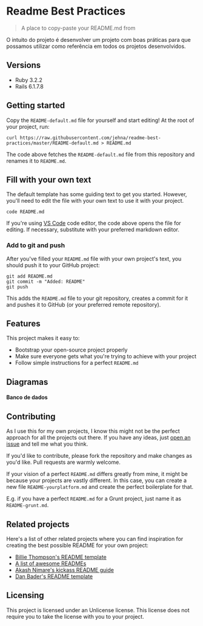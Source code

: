 # Readme Best Practices
> A place to copy-paste your README.md from

O intuito do projeto é desenvolver um projeto com boas práticas para que possamos utilizar como referência em todos os projetos desenvolvidos.

## Versions
 * Ruby 3.2.2
 * Rails 6.1.7.8

## Getting started

Copy the `README-default.md` file for yourself and start editing! At the root of
your project, run:

```shell
curl https://raw.githubusercontent.com/jehna/readme-best-practices/master/README-default.md > README.md
```

The code above fetches the `README-default.md` file from this repository and
renames it to `README.md`.

## Fill with your own text

The default template has some guiding text to get you started. However, you'll
need to edit the file with your own text to use it with your project.

```shell
code README.md
```

If you're using [VS Code](https://code.visualstudio.com/) code editor, the code above opens the
file for editing. If necessary, substitute with your preferred markdown editor.

### Add to git and push

After you've filled your `README.md` file with your own project's text, you
should push it to your GitHub project:

```shell
git add README.md
git commit -m "Added: README"
git push
```

This adds the `README.md` file to your git repository, creates a commit for it
and pushes it to GitHub (or your preferred remote repository).

## Features

This project makes it easy to:
* Bootstrap your open-source project properly
* Make sure everyone gets what you're trying to achieve with your project
* Follow simple instructions for a perfect `README.md`

## Diagramas 

#### Banco de dados

## Contributing

As I use this for my own projects, I know this might not be the perfect approach
for all the projects out there. If you have any ideas, just
[open an issue][issues] and tell me what you think.

If you'd like to contribute, please fork the repository and make changes as
you'd like. Pull requests are warmly welcome.

If your vision of a perfect `README.md` differs greatly from mine, it might be
because your projects are vastly different. In this case, you can create a
new file `README-yourplatform.md` and create the perfect boilerplate for that.

E.g. if you have a perfect `README.md` for a Grunt project, just name it as
`README-grunt.md`.

## Related projects

Here's a list of other related projects where you can find inspiration for
creating the best possible README for your own project:

- [Billie Thompson's README template](https://gist.github.com/PurpleBooth/109311bb0361f32d87a2)
- [A list of awesome READMEs](https://github.com/matiassingers/awesome-readme)
- [Akash Nimare's kickass README guide](https://gist.github.com/akashnimare/7b065c12d9750578de8e705fb4771d2f)
- [Dan Bader's README template](https://github.com/dbader/readme-template)

## Licensing

This project is licensed under an Unlicense license. This license does not require
you to take the license with you to your project.

[issues]:https://github.com/jehna/readme-best-practices/issues/new